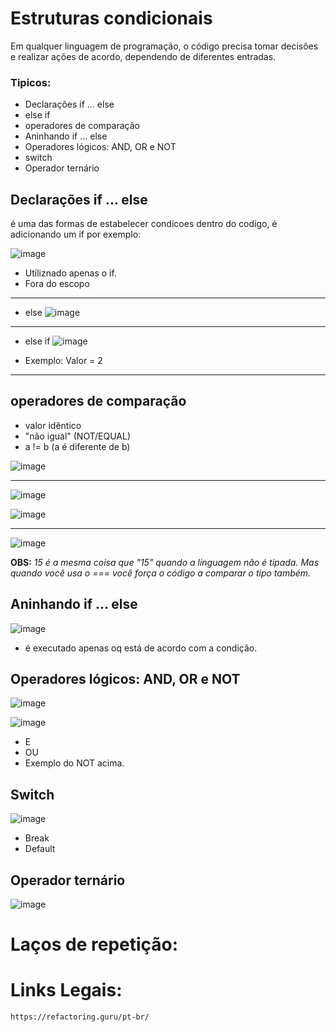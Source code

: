 # Estruturas condicionais
Em qualquer linguagem de programação, o código precisa tomar decisões e realizar ações de acordo, dependendo de diferentes entradas.

### Tipicos:
- Declarações if ... else
- else if
- operadores de comparação
- Aninhando if ... else
- Operadores lógicos: AND, OR e NOT
- switch
- Operador ternário

## Declarações if ... else
é uma das formas de estabelecer condicoes dentro do codigo, é adicionando um if por exemplo:

![image](https://user-images.githubusercontent.com/81869607/155247296-3ec35422-0c99-4700-bc26-05900f15bbd2.png)

- Utiliznado apenas o if.
- Fora do escopo
__________
- else
![image](https://user-images.githubusercontent.com/81869607/155247771-9369c8c1-a92d-497c-ba0f-44de301190dd.png)
__________
- else if
![image](https://user-images.githubusercontent.com/81869607/155248250-b52ad57c-e101-4039-b0c5-f954fd7e332e.png)

- Exemplo: Valor = 2
__________
## operadores de comparação
- valor idêntico
- "não igual" (NOT/EQUAL)
- a != b (a é diferente de b)

![image](https://user-images.githubusercontent.com/81869607/155248820-49f3ba32-7663-46f0-8335-ef700196e4f8.png)
__________

![image](https://user-images.githubusercontent.com/81869607/155249366-44146a94-906d-4ed8-b880-3937c79d1245.png)

![image](https://user-images.githubusercontent.com/81869607/155251200-f4db7f9f-4d1d-4170-80d6-065ad314f968.png)
__________
![image](https://user-images.githubusercontent.com/81869607/155250557-4793b4fd-29d3-493a-a51a-6e7af0e64e16.png)

**OBS:**
*15 é a mesma coisa que "15" quando a linguagem não é tipada. Mas quando você usa o === você força o código a comparar o tipo também.*
## Aninhando if ... else
![image](https://user-images.githubusercontent.com/81869607/155251441-1ed38063-551d-47d5-bbf2-5d070f1ed982.png)
- é executado apenas oq está de acordo com a condição.

## Operadores lógicos: AND, OR e NOT

![image](https://user-images.githubusercontent.com/81869607/155251706-cb9f8de2-32a3-4305-a1eb-73135908923c.png)

![image](https://user-images.githubusercontent.com/81869607/155252085-515e3921-b7a5-42fd-b762-3dfb95d5c1bf.png)
- E
- OU
- Exemplo do NOT acima.
## Switch
![image](https://user-images.githubusercontent.com/81869607/155246658-43639f2e-a58e-481b-b49d-6996d8eba9f9.png)

- Break
- Default

## Operador ternário
![image](https://user-images.githubusercontent.com/81869607/155252803-19305fb7-bf6f-405c-b66b-1a4c89684bdc.png)

# Laços de repetição:

# Links Legais:
```
https://refactoring.guru/pt-br/
```
